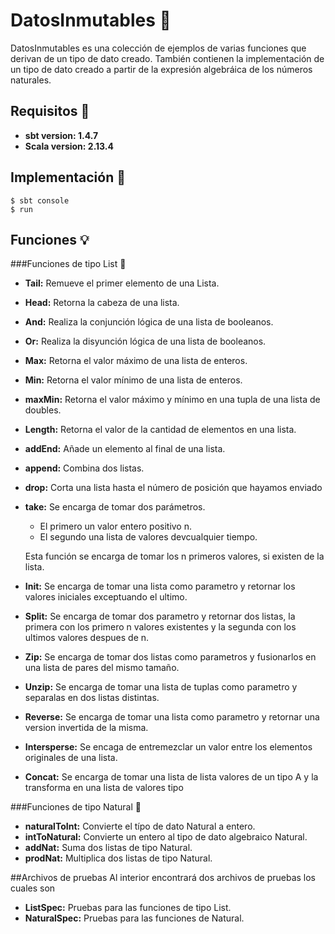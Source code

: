 # DatosInmutables :pencil:

DatosInmutables es una colección de ejemplos de varias funciones que derivan de un tipo de dato creado. También
contienen la implementación de un tipo de dato creado a partir de la expresión algebráica de los números naturales.

## Requisitos :wrench:

* **sbt version: 1.4.7**
* **Scala version: 2.13.4**

## Implementación :hammer:

```
$ sbt console
$ run
```

## Funciones :bulb:
###Funciones de tipo List :ledger:
* **Tail:** Remueve el primer elemento de una Lista.
* **Head:** Retorna la cabeza de una lista.
* **And:** Realiza la conjunción lógica de una lista de booleanos.
* **Or:** Realiza la disyunción lógica de una lista de booleanos.
* **Max:** Retorna el valor máximo de una lista de enteros.
* **Min:** Retorna el valor mínimo de una lista de enteros.
* **maxMin:** Retorna el valor máximo y mínimo en una tupla de una lista de doubles.
* **Length:** Retorna el valor de la cantidad de elementos en una lista.
* **addEnd:** Añade un elemento al final de una lista.
* **append:** Combina dos listas.
* **drop:** Corta una lista hasta el número de posición que hayamos enviado
* **take:** Se encarga de tomar dos parámetros.
  * El primero un valor entero positivo n.
  * El segundo una lista de valores devcualquier tiempo. 
    
  Esta función se encarga de tomar los n primeros valores, si existen de la lista.
* **Init:** Se encarga de tomar una lista como parametro y retornar los valores iniciales exceptuando el ultimo.
* **Split:** Se encarga de tomar dos parametro y retornar dos listas, la primera con los primero n valores existentes y
  la segunda con los ultimos valores despues de n.
* **Zip:** Se encarga de tomar dos listas como parametros y fusionarlos en una lista de pares del mismo tamaño.
* **Unzip:** Se encarga de tomar una lista de tuplas como parametro y separalas en dos listas distintas.
* **Reverse:** Se encarga de tomar una lista como parametro y retornar una version invertida de la misma.
* **Intersperse:** Se encaga de entremezclar un valor entre los elementos originales de una lista.
* **Concat:** Se encarga de tomar una lista de lista valores de un tipo A y la transforma en una lista de valores tipo

###Funciones de tipo Natural :leaves:
* **naturalToInt:** Convierte el típo de dato Natural a entero.
* **intToNatural:** Convierte un entero al tipo de dato algebraico Natural.
* **addNat:** Suma dos listas de tipo Natural.
* **prodNat:** Multiplica dos listas de tipo Natural.

##Archivos de pruebas
Al interior encontrará dos archivos de pruebas los cuales son
* **ListSpec:** Pruebas para las funciones de tipo List.
* **NaturalSpec:** Pruebas para las funciones de Natural.
